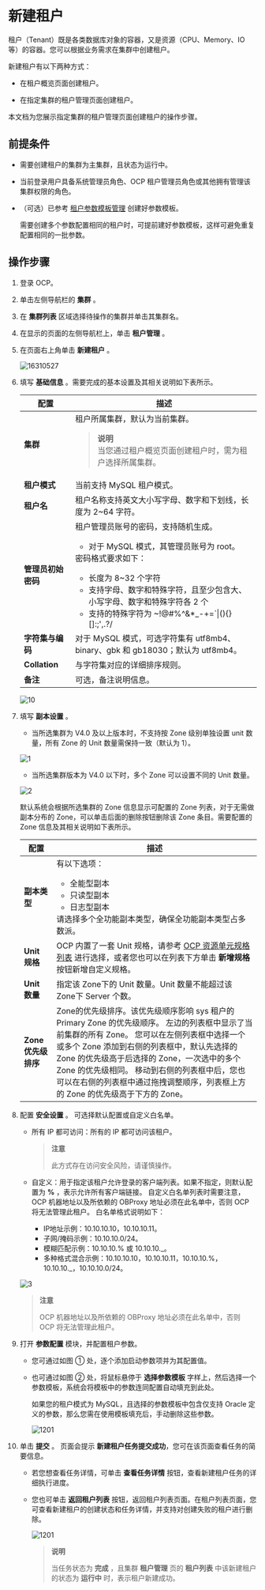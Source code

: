 # 新建租户

租户（Tenant）既是各类数据库对象的容器，又是资源（CPU、Memory、IO 等）的容器。您可以根据业务需求在集群中创建租户。

新建租户有以下两种方式：

* 在租户概览页面创建租户。

* 在指定集群的租户管理页面创建租户。

本文档为您展示指定集群的租户管理页面创建租户的操作步骤。

## 前提条件

* 需要创建租户的集群为主集群，且状态为运行中。

* 当前登录用户具备系统管理员角色、OCP 租户管理员角色或其他拥有管理该集群权限的角色。

* （可选）已参考 [租户参数模板管理](../14.tenant-parameter-template-management.md) 创建好参数模板。

  需要创建多个参数配置相同的租户时，可提前建好参数模板，这样可避免重复配置相同的一批参数。
  
## 操作步骤

1. 登录 OCP。

2. 单击左侧导航栏的 **集群** 。

3. 在 **集群列表** 区域选择待操作的集群并单击其集群名。

4. 在显示的页面的左侧导航栏上，单击 **租户管理** 。

5. 在页面右上角单击 **新建租户** 。

   ![16310527](https://help-static-aliyun-doc.aliyuncs.com/assets/img/zh-CN/2840112261/p278265.png)

6. 填写 **基础信息** 。需要完成的基本设置及其相关说明如下表所示。

   |    **配置**     | **描述** |
   |---------------|---|
   | **集群**        | 租户所属集群，默认为当前集群。<blockquote>**说明**</br>当您通过租户概览页面创建租户时，需为租户选择所属集群。</blockquote> |
   | **租户模式**      | 当前支持 MySQL 租户模式。|
   | **租户名**       | 租户名称支持英文大小写字母、数字和下划线，长度为 2\~64 字符。 |
   | **管理员初始密码**   | 租户管理员账号的密码，支持随机生成。 <ul><li> 对于 MySQL 模式，其管理员账号为 root。   </li></ul>   密码格式要求如下：<ul><li>长度为 8\~32 个字符</li><li>支持字母、数字和特殊字符，且至少包含大、小写字母、数字和特殊字符各 2 个</li><li>支持的特殊字符为 \~!@#%\^\&\*_-+=\`\|(){}\[\]:;',.?/ </li> </ul>|
   | **字符集与编码**    | 对于 MySQL 模式，可选字符集有 utf8mb4、binary、gbk 和 gb18030；默认为 utf8mb4。  |
   | **Collation** | 与字符集对应的详细排序规则。 |
   | **备注**        | 可选，备注说明信息。 |

   ![10](https://obbusiness-private.oss-cn-shanghai.aliyuncs.com/doc/img/ocp/%E5%9F%BA%E7%A1%80%E4%BF%A1%E6%81%AF.png)

7. 填写 **副本设置** 。

   * 当所选集群为 V4.0 及以上版本时，不支持按 Zone 级别单独设置 unit 数量，所有 Zone 的 Unit 数量需保持一致（默认为 1）。
  
   ![1](https://obbusiness-private.oss-cn-shanghai.aliyuncs.com/doc/img/ocp/%E5%89%AF%E6%9C%AC%E8%AE%BE%E7%BD%AE3.png)

   * 当所选集群版本为 V4.0 以下时，多个 Zone 可以设置不同的 Unit 数量。

   ![2](https://obbusiness-private.oss-cn-shanghai.aliyuncs.com/doc/img/ocp/%E5%89%AF%E6%9C%AC%E8%AE%BE%E7%BD%AE4.png)

   默认系统会根据所选集群的 Zone 信息显示可配置的 Zone 列表，对于无需做副本分布的 Zone，可以单击后面的删除按钮删除该 Zone 条目。需要配置的 Zone 信息及其相关说明如下表所示。

   |     **配置**     |  **描述**    |
   |----------------|------|
   | **副本类型**       | 有以下选项： <ul><li>全能型副本</li><li> 只读型副本   </li><li> 日志型副本</li></ul>    请选择多个全功能副本类型，确保全功能副本类型占多数派。     |
   | **Unit 规格**    | OCP 内置了一套 Unit 规格，请参考 [OCP 资源单元规格列表](../../13.appendix-2/3.ocp-resource-unit-specifications.md) 进行选择，或者您也可以在列表下方单击 **新增规格** 按钮新增自定义规格。 |
   | **Unit 数量**    | 指定该 Zone下的 Unit 数量。Unit 数量不能超过该 Zone下 Server 个数。   |
   | **Zone 优先级排序** | Zone的优先级排序。该优先级顺序影响 sys 租户的 Primary Zone 的优先级顺序。 左边的列表框中显示了当前集群的所有 Zone。 您可以在左侧列表框中选择一个或多个 Zone 添加到右侧的列表框中，默认先选择的 Zone 的优先级高于后选择的 Zone，一次选中的多个 Zone 的优先级相同。 移动到右侧的列表框中后，您也可以在右侧的列表框中通过拖拽调整顺序，列表框上方的 Zone 的优先级高于下方的 Zone。 |

8. 配置 **安全设置** 。
   可选择默认配置或自定义白名单。

   * 所有 IP 都可访问：所有的 IP 都可访问该租户。

      > **注意**
      >
      > 此方式存在访问安全风险，请谨慎操作。

   * 自定义：用于指定该租户允许登录的客户端列表。如果不指定，则默认配置为 **%** ，表示允许所有客户端链接。 自定义白名单列表时需要注意，OCP 机器地址以及所依赖的 OBProxy 地址必须在此名单中，否则 OCP 将无法管理此租户。 白名单格式说明如下：
     * IP地址示例：10.10.10.10，10.10.10.11。
     * 子网/掩码示例：10.10.10.0/24。
     * 模糊匹配示例：10.10.10.% 或 10.10.10.\_。
     * 多种格式混合示例：10.10.10.10，10.10.10.11，10.10.10.%，10.10.10._，10.10.10.0/24。

   ![3](https://obbusiness-private.oss-cn-shanghai.aliyuncs.com/doc/img/ocp/IP%E7%99%BD%E5%90%8D%E5%8D%951.png)

   > **注意**
   >
   > OCP 机器地址以及所依赖的 OBProxy 地址必须在此名单中，否则 OCP 将无法管理此租户。

9. 打开 **参数配置** 模块，并配置租户参数。

    * 您可通过如图 ① 处，逐个添加启动参数项并为其配置值。
    * 也可通过如图 ② 处，将鼠标悬停于 **选择参数模板** 字样上，然后选择一个参数模板，系统会将模板中的参数连同配置自动填充到此处。

      如果您的租户模式为 MySQL，且选择的参数模板中包含仅支持 Oracle 定义的参数，那么您需在使用模板填充后，手动删除这些参数。

       ![1201](https://help-static-aliyun-doc.aliyuncs.com/assets/img/zh-CN/2107238361/p361159.png)

10. 单击 **提交** 。
    页面会提示 **新建租户任务提交成功**，您可在该页面查看任务的简要信息。

    * 若您想查看任务详情，可单击 **查看任务详情** 按钮，查看新建租户任务的详细执行进度。
    * 您也可单击 **返回租户列表** 按钮，返回租户列表页面。在租户列表页面，您可查看新建租户的创建状态和任务详情，并支持对创建失败的租户进行删除。

      ![1201](https://obbusiness-private.oss-cn-shanghai.aliyuncs.com/doc/img/ocp/%E5%88%9B%E5%BB%BA%E7%A7%9F%E6%88%B7%E4%BB%BB%E5%8A%A1%E6%8F%90%E4%BA%A4%E6%88%90%E5%8A%9F.png)

      > **说明**
      >
      > 当任务状态为 **完成** ，且集群 **租户管理** 页的 **租户列表** 中该新建租户的状态为 **运行中** 时，表示租户新建成功。
